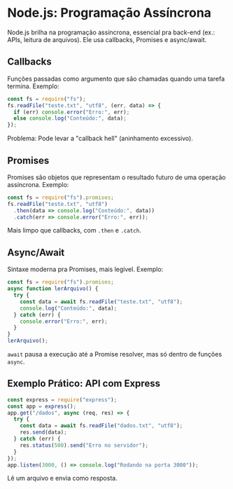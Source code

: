 # Node.js: Programação Assíncrona
Node.js brilha na programação assíncrona, essencial pra back-end (ex.: APIs, leitura de arquivos). Ele usa callbacks, Promises e async/await.
## Callbacks
Funções passadas como argumento que são chamadas quando uma tarefa termina.
Exemplo:
```javascript
const fs = require("fs");
fs.readFile("teste.txt", "utf8", (err, data) => {
  if (err) console.error("Erro:", err);
  else console.log("Conteúdo:", data);
});
```
Problema: Pode levar a "callback hell" (aninhamento excessivo).

## Promises
Promises são objetos que representam o resultado futuro de uma operação assíncrona.
Exemplo:
```javascript
const fs = require("fs").promises;
fs.readFile("teste.txt", "utf8")
  .then(data => console.log("Conteúdo:", data))
  .catch(err => console.error("Erro:", err));
```
Mais limpo que callbacks, com `.then` e `.catch`.

## Async/Await
Sintaxe moderna pra Promises, mais legível.
Exemplo:
```javascript
const fs = require("fs").promises;
async function lerArquivo() {
  try {
    const data = await fs.readFile("teste.txt", "utf8");
    console.log("Conteúdo:", data);
  } catch (err) {
    console.error("Erro:", err);
  }
}
lerArquivo();
```
`await` pausa a execução até a Promise resolver, mas só dentro de funções `async`.

## Exemplo Prático: API com Express
```javascript
const express = require("express");
const app = express();
app.get("/dados", async (req, res) => {
  try {
    const data = await fs.readFile("dados.txt", "utf8");
    res.send(data);
  } catch (err) {
    res.status(500).send("Erro no servidor");
  }
});
app.listen(3000, () => console.log("Rodando na porta 3000"));
```
Lê um arquivo e envia como resposta.

